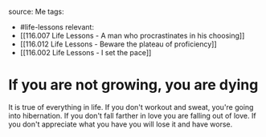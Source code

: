 source: Me
tags:
- #life-lessons 
relevant:
- [[116.007 Life Lessons - A man who procrastinates in his choosing]]
- [[116.012 Life Lessons - Beware the plateau of proficiency]]
- [[116.002 Life Lessons - I set the pace]]

# If you are not growing, you are dying

It is true of everything in life. If you don't workout and sweat, you're going into hibernation. If you don't fall farther in love you are falling out of love. If you don't appreciate what you have you will lose it and have worse.
